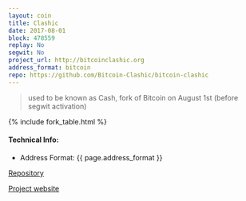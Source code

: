 ```yaml
---
layout: coin
title: Clashic
date: 2017-08-01
block: 478559
replay: No
segwit: No
project_url: http://bitcoinclashic.org
address_format: bitcoin
repo: https://github.com/Bitcoin-Clashic/bitcoin-clashic
---
```


>used to be known as Cash, fork of Bitcoin on August 1st (before segwit activation)

{% include fork_table.html %}

#### Technical Info:

- Address Format: {{ page.address_format }}

<a href="{{ page.repo }}" target="_blank">Repository <i class="fa fa-external-link" aria-hidden="true"></i></a>

<a href="{{ page.project_url }}" target="_blank">Project website <i class="fa fa-external-link" aria-hidden="true"></i></a>
